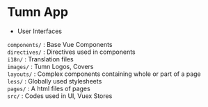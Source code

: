 # Tumn App

* User Interfaces

`components/` : Base Vue Components  
`directives/` : Directives used in components  
`i18n/` : Translation files  
`images/` : Tumn Logos, Covers  
`layouts/` : Complex components containing whole or part of a page  
`less/` : Globally used stylesheets  
`pages/` : A html files of pages  
`src/` : Codes used in UI, Vuex Stores
